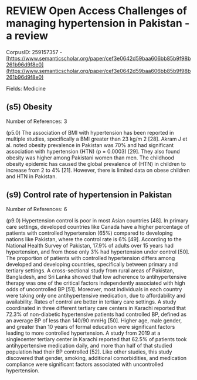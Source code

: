 # REVIEW Open Access Challenges of managing hypertension in Pakistan -a review

CorpusID: 259157357 - [https://www.semanticscholar.org/paper/cef3e0642d59baa606bb85b9f98b261b96d9f8e0](https://www.semanticscholar.org/paper/cef3e0642d59baa606bb85b9f98b261b96d9f8e0)

Fields: Medicine

## (s5) Obesity
Number of References: 3

(p5.0) The association of BMI with hypertension has been reported in multiple studies, specifically a BMI greater than 23 kg/m 2 [28]. Akram J et al. noted obesity prevalence in Pakistan was 70% and had significant association with hypertension (HTN) (p = 0.0003) [29]. They also found obesity was higher among Pakistani women than men. The childhood obesity epidemic has caused the global prevalence of (HTN) in children to increase from 2 to 4% [21]. However, there is limited data on obese children and HTN in Pakistan.
## (s9) Control rate of hypertension in Pakistan
Number of References: 6

(p9.0) Hypertension control is poor in most Asian countries [48]. In primary care settings, developed countries like Canada have a higher percentage of patients with controlled hypertension (65%) compared to developing nations like Pakistan, where the control rate is 6% [49]. According to the National Health Survey of Pakistan, 17.9% of adults over 15 years had hypertension, and from those only 3% had hypertension under control [50]. The proportion of patients with controlled hypertension differs among developed and developing countries, specifically between primary and tertiary settings. A cross-sectional study from rural areas of Pakistan, Bangladesh, and Sri Lanka showed that low adherence to antihypertensive therapy was one of the critical factors independently associated with high odds of uncontrolled BP [51]. Moreover, most individuals in each country were taking only one antihypertensive medication, due to affordability and availability. Rates of control are better in tertiary care settings. A study coordinated in three different tertiary care centers in Karachi reported that 72.3% of non-diabetic hypertensive patients had controlled BP, defined as an average BP of less than 140/90 mmHg [50]. Higher age, male gender, and greater than 10 years of formal education were significant factors leading to more controlled hypertension. A study from 2019 at a singlecenter tertiary center in Karachi reported that 62.5% of patients took antihypertensive medication daily, and more than half of that studied population had their BP controlled [52]. Like other studies, this study discovered that gender, smoking, additional comorbidities, and medication compliance were significant factors associated with uncontrolled hypertension.
